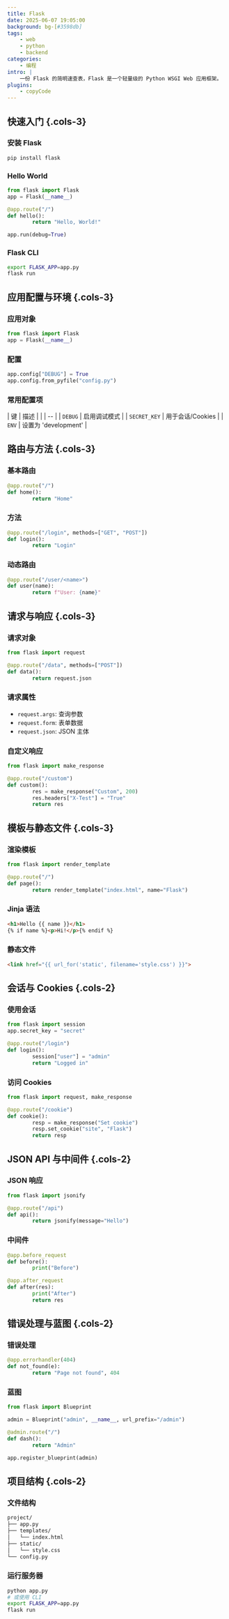 ```yaml
---
title: Flask  
date: 2025-06-07 19:05:00  
background: bg-[#3598db]  
tags:
    - web
    - python
    - backend
categories:
    - 编程
intro: |
    一份 Flask 的简明速查表，Flask 是一个轻量级的 Python WSGI Web 应用框架。
plugins:
    - copyCode
---
```


## 快速入门 {.cols-3}

### 安装 Flask

```bash
pip install flask
```

### Hello World

```python
from flask import Flask
app = Flask(__name__)

@app.route("/")
def hello():
        return "Hello, World!"

app.run(debug=True)
```

### Flask CLI

```bash
export FLASK_APP=app.py
flask run
```



## 应用配置与环境 {.cols-3}

### 应用对象

```python
from flask import Flask
app = Flask(__name__)
```

### 配置

```python
app.config["DEBUG"] = True
app.config.from_pyfile("config.py")
```

### 常用配置项

| 键          | 描述          |
|  | -- |
| `DEBUG`      | 启用调试模式    |
| `SECRET_KEY` | 用于会话/Cookies |
| `ENV`        | 设置为 'development' |



## 路由与方法 {.cols-3}

### 基本路由

```python
@app.route("/")
def home():
        return "Home"
```

### 方法

```python
@app.route("/login", methods=["GET", "POST"])
def login():
        return "Login"
```

### 动态路由

```python
@app.route("/user/<name>")
def user(name):
        return f"User: {name}"
```



## 请求与响应 {.cols-3}

### 请求对象

```python
from flask import request

@app.route("/data", methods=["POST"])
def data():
        return request.json
```

### 请求属性

* `request.args`: 查询参数
* `request.form`: 表单数据
* `request.json`: JSON 主体

### 自定义响应

```python
from flask import make_response

@app.route("/custom")
def custom():
        res = make_response("Custom", 200)
        res.headers["X-Test"] = "True"
        return res
```



## 模板与静态文件 {.cols-3}

### 渲染模板

```python
from flask import render_template

@app.route("/")
def page():
        return render_template("index.html", name="Flask")
```

### Jinja 语法

```html
<h1>Hello {{ name }}</h1>
{% if name %}<p>Hi!</p>{% endif %}
```

### 静态文件

```html
<link href="{{ url_for('static', filename='style.css') }}">
```



## 会话与 Cookies {.cols-2}

### 使用会话

```python
from flask import session
app.secret_key = "secret"

@app.route("/login")
def login():
        session["user"] = "admin"
        return "Logged in"
```

### 访问 Cookies

```python
from flask import request, make_response

@app.route("/cookie")
def cookie():
        resp = make_response("Set cookie")
        resp.set_cookie("site", "Flask")
        return resp
```



## JSON API 与中间件 {.cols-2}

### JSON 响应

```python
from flask import jsonify

@app.route("/api")
def api():
        return jsonify(message="Hello")
```

### 中间件

```python
@app.before_request
def before():
        print("Before")

@app.after_request
def after(res):
        print("After")
        return res
```



## 错误处理与蓝图 {.cols-2}

### 错误处理

```python
@app.errorhandler(404)
def not_found(e):
        return "Page not found", 404
```

### 蓝图

```python
from flask import Blueprint

admin = Blueprint("admin", __name__, url_prefix="/admin")

@admin.route("/")
def dash():
        return "Admin"

app.register_blueprint(admin)
```



## 项目结构 {.cols-2}

### 文件结构

```bash
project/
├── app.py
├── templates/
│   └── index.html
├── static/
│   └── style.css
└── config.py
```

### 运行服务器

```bash
python app.py
# 或使用 CLI
export FLASK_APP=app.py
flask run
```


